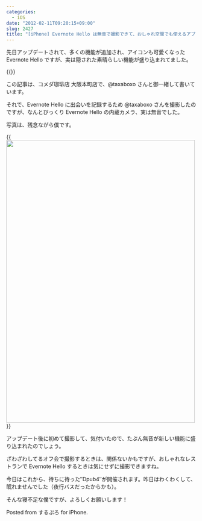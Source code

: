 ```yaml
---
categories:
  - iOS
date: "2012-02-11T09:20:15+09:00"
slug: 2427
title: "[iPhone] Evernote Hello は無音で撮影できて、おしゃれ空間でも使えるアプリだった！"
---
```


先日アップデートされて、多くの機能が追加され、アイコンも可愛くなった Evernote Hello ですが、実は隠された素晴らしい機能が盛り込まれてました。

{{<app id="484359282" title="Evernote Hello 1.1（無料）" src="http://a2.mzstatic.com/us/r1000/103/Purple/7c/08/15/mzm.kemhobdr.100x100-75.png">}}

この記事は、コメダ珈琲店 大阪本町店で、@taxaboxo さんと御一緒して書いています。

それで、Evernote Hello に出会いを記録するため @taxaboxo さんを撮影したのですが、なんとびっくり Evernote Hello の内蔵カメラ、実は無音でした。

写真は、残念ながら僕です。

{{<img alt="" src="/images/2012/02/2427_1.png" width="500" height="750">}}

アップデート後に初めて撮影して、気付いたので、たぶん無音が新しい機能に盛り込まれたのでしょう。

ざわざわしてるオフ会で撮影するときは、関係ないかもですが、おしゃれなレストランで Evernote Hello するときは気にせずに撮影できますね。

今日はこれから、待ちに待った″Dpub4″が開催されます。昨日はわくわくして、眠れませんでした（夜行バスだったからかも）。

そんな寝不足な僕ですが、よろしくお願いします！

Posted from するぷろ for iPhone.
